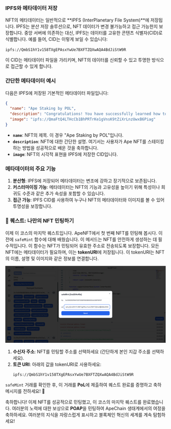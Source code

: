### **IPFS와 메타데이터 저장**  

NFT의 메타데이터는 일반적으로 **IPFS (InterPlanetary File System)**에 저장됩니다. IPFS는 분산 저장 솔루션으로, NFT 데이터가 변경 불가능하고 접근 가능한지 보장합니다. 중앙 서버에 의존하는 대신, IPFS는 데이터를 고유한 콘텐츠 식별자(CID)로 식별합니다. 예를 들어, CID는 이렇게 보일 수 있습니다:  

`ipfs://QmbS1hY1v158TXgEPAsxYwUe7BXFTZQXwAQA4BdJiStW9R`  

이 CID는 메타데이터 파일을 가리키며, NFT의 데이터를 신뢰할 수 있고 투명한 방식으로 접근할 수 있게 합니다.  

### **간단한 메타데이터 예시**  

다음은 IPFS에 저장된 기본적인 메타데이터 파일입니다:

```json
{
  "name": "Ape Staking by POL",
  "description": "Congratulations! You have successfully learned how to stake an Ape NFT. Thanks for being a part of Ape Ecosystem.",
  "image": "ipfs://QmaFtQ4LTHcCb1BhPRTrKe1gVnsK9tZiXrLnzUwxB6Piag"
}
```

- **`name`**: NFT의 제목. 이 경우 "Ape Staking by POL"입니다.  
- **`description`**: NFT에 대한 간단한 설명. 여기서는 사용자가 Ape NFT를 스테이킹하는 방법을 성공적으로 배운 것을 축하합니다.  
- **`image`**: NFT의 시각적 표현을 IPFS에 저장한 CID입니다.  

### **메타데이터의 주요 기능**  

1. **분산형**: IPFS에 저장되어 메타데이터는 변조에 강하고 장기적으로 보존됩니다.  
2. **커스터마이징 가능**: 메타데이터는 NFT의 기능과 고유성을 높이기 위해 특성이나 희귀도 수준과 같은 추가 속성을 포함할 수 있습니다.  
3. **접근 가능**: IPFS CID를 사용하여 누구나 NFT의 메타데이터와 이미지를 볼 수 있어 투명성을 보장합니다.  

### 🚀 퀘스트: 나만의 NFT 민팅하기  

이제 이 코스의 마지막 퀘스트입니다. ApeNFT에서 첫 번째 NFT를 민팅해 봅시다. 이전에 `safeMint` 함수에 대해 배웠습니다. 이 메서드는 NFT를 안전하게 생성하는 데 필수적입니다. 이 함수는 NFT가 민팅되어 유효한 주소로 전송되도록 보장합니다. 모든 NFT에는 메타데이터가 필요하며, 이는 **tokenURI**에 저장됩니다. 이 tokenURI는 NFT의 이름, 설명 및 이미지와 같은 정보를 연결합니다.

![](https://raw.githubusercontent.com/POLearn/build-on-apechain/refs/heads/master/content/assets/images/nft_mint.png)  

1. **수신자 주소**: NFT를 민팅할 주소를 선택하세요 (간단하게 본인 지갑 주소를 선택하세요).  
2. **토큰 URI**: 아래의 값을 tokenURI로 사용하세요:  
   ```
   ipfs://QmbS1hY1v158TXgEPAsxYwUe7BXFTZQXwAQA4BdJiStW9R
   ```

`safeMint` 거래를 확인한 후, 이 거래를 **PoL**에 제출하여 퀘스트 완료를 증명하고 축하 메시지를 전하세요! 🎉

축하합니다! 이제 NFT를 성공적으로 민팅했고, 이 코스의 마지막 퀘스트를 완료했습니다. 여러분의 노력에 대한 보상으로 **POAP**을 민팅하여 ApeChain 생태계에서의 여정을 축하하세요. 여러분의 지식을 자랑스럽게 표시하고 블록체인 혁신의 세계를 계속 탐험하세요!
